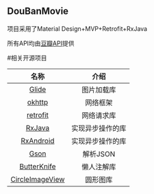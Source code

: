 DouBanMovie
---------------

项目采用了Material Design+MVP+Retrofit+RxJava  

所有API均由[豆瓣API](https://developers.douban.com/wiki/?title=api_v2)提供  

#相关开源项目

|名称|介绍|
|:--:|:--:|
|[Glide](https://github.com/bumptech/glide)|图片加载库|
|[okhttp](https://github.com/square/okhttp)|网络框架|
|[retrofit](https://github.com/square/retrofit)|网络请求库|
|[RxJava](https://github.com/ReactiveX/RxJava)|实现异步操作的库|
|[RxAndroid](https://github.com/ReactiveX/RxAndroid)|实现异步操作的库|
|[Gson](https://github.com/google/gson)|解析JSON|
|[ButterKnife](https://github.com/JakeWharton/butterknife)|懒人注解库|
|[CircleImageView](https://github.com/hdodenhof/CircleImageView)|圆形图库|